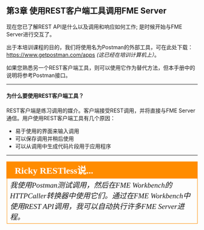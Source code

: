 ## 第3章 使用REST客户端工具调用FME Server

现在您已了解REST API是什么以及调用和响应如何工作; 是时候开始与FME Server进行交互了。

出于本培训课程的目的，我们将使用名为Postman的外部工具，可在此处下载：https://www.getpostman.com/apps _(这已经在培训计算机上）_。

如果您熟悉另一个REST客户端工具，则可以使用它作为替代方法，但本手册中的说明将参考Postman接口。


<hr>

#### 为什么要使用REST客户端工具？

REST客户端是练习调用的媒介。客户端接受REST调用，并将直接与FME Server通信。用户使用REST客户端工具有几个原因：

- 易于使用的界面来输入调用
- 可以保存调用并稍后使用
- 可以从调用中生成代码片段用于应用程序

---

<table style="border-spacing: 0px">
<tr>
<td style="vertical-align:middle;background-color:darkorange;border: 2px solid darkorange">
<i class="fa fa-quote-left fa-lg fa-pull-left fa-fw" style="color:white;padding-right: 12px;vertical-align:text-top"></i>
<span style="color:white;font-size:x-large;font-weight: bold;font-family:serif">Ricky RESTless说...</span>
</td>
</tr>

<tr>
<td style="border: 1px solid darkorange">
<span style="font-family:serif; font-style:italic; font-size:larger">
我使用Postman测试调用，然后在FME Workbench的HTTPCaller转换器中使用它们。通过在FME Workbench中使用REST API调用，我可以自动执行许多FME Server进程。

</span>
</td>
</tr>
</table>
